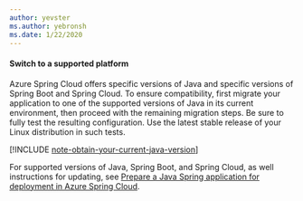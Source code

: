 ```yaml
---
author: yevster
ms.author: yebronsh
ms.date: 1/22/2020
---
```


#### Switch to a supported platform

Azure Spring Cloud offers specific versions of Java and specific versions of Spring Boot and Spring Cloud. To ensure compatibility, first migrate your application to one of the supported versions of Java in its current environment, then proceed with the remaining migration steps. Be sure to fully test the resulting configuration. Use the latest stable release of your Linux distribution in such tests.

[!INCLUDE [note-obtain-your-current-java-version](note-obtain-your-current-java-version.md)]

For supported versions of Java, Spring Boot, and Spring Cloud, as well instructions for updating, see [Prepare a Java Spring application for deployment in Azure Spring Cloud](/azure/spring-cloud/spring-cloud-tutorial-prepare-app-deployment).
